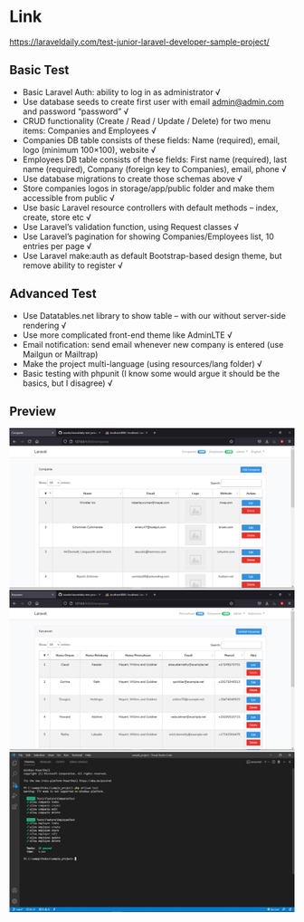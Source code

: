 # Link 

https://laraveldaily.com/test-junior-laravel-developer-sample-project/

## Basic Test

- Basic Laravel Auth: ability to log in as administrator √
- Use database seeds to create first user with email admin@admin.com and password       “password” √
- CRUD functionality (Create / Read / Update / Delete) for two menu items: Companies and Employees √
- Companies DB table consists of these fields: Name (required), email, logo (minimum 100×100), website √
- Employees DB table consists of these fields: First name (required), last name (required), Company (foreign key to Companies), email, phone √
- Use database migrations to create those schemas above √
- Store companies logos in storage/app/public folder and make them accessible from public √
- Use basic Laravel resource controllers with default methods – index, create, store etc √
- Use Laravel’s validation function, using Request classes √
- Use Laravel’s pagination for showing Companies/Employees list, 10 entries per page √
- Use Laravel make:auth as default Bootstrap-based design theme, but remove ability to register √

## Advanced Test

- Use Datatables.net library to show table – with our without server-side rendering √
- Use more complicated front-end theme like AdminLTE √
- Email notification: send email whenever new company is entered (use Mailgun or    Mailtrap)
- Make the project multi-language (using resources/lang folder) √
- Basic testing with phpunit (I know some would argue it should be the basics, but I disagree) √

## Preview

<p align="center">
    <img src="public/ss/ss1.png" alt="ss1"><br>
    <img src="public/ss/ss2.png" alt="ss2"><br>
    <img src="public/ss/ss3.png" alt="ss3">
</p>